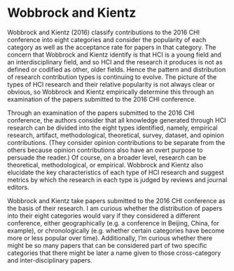 # Wobbrock and Kientz

Wobbrock and Kientz (2016) classify contributions to the 2016 CHI conference into eight categories and consider the popularity of each category as well as the acceptance rate for papers in that category. The concern that Wobbrock and Kientz identify is that HCI is a young field and an interdisciplinary field, and so HCI and the research it produces is not as defined or codified as other, older fields. Hence the pattern and distribution of research contribution types is continuing to evolve. The picture of the types of HCI research and their relative popularity is not always clear or obvious, so Wobbrock and Kientz empirically determine this through an examination of the papers submitted to the 2016 CHI conference.

Through an examination of the papers submitted to the 2016 CHI conference, the authors consider that all knowledge generated through HCI research can be divided into the eight types identified, namely, empirical research, artifact, methodological, theoretical, survey, dataset, and opinion contributions. (They consider opinion contributions to be separate from the others because opinion contributions also have an overt purpose to persuade the reader.) Of course, on a broader level, research can be theoretical, methodological, or empirical. Wobbrock and Kientz also elucidate the key characteristics of each type of HCI research and suggest metrics by which the research in each type is judged by reviews and journal editors.

Wobbrock and Kientz take papers submitted to the 2016 CHI conference as the basis of their research. I am curious whether the distribution of papers into their eight categories would vary if they considered a different conference, either geographically (e.g. a conference in Beijing, China, for example), or chronologically (e.g. whether certain categories have become more or less popular over time). Additionally, I’m curious whether there might be so many papers that can be considered part of two specific categories that there might be later a name given to those cross-category and inter-disciplinary papers.
